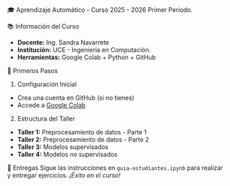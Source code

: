 🎓 Aprendizaje Automático - Curso 2025 - 2026 Primer Periodo.

📚 Información del Curso
- **Docente:** Ing. Sandra Navarrete
- **Institución:** UCE - Ingenieria en Computación.
- **Herramientas:** Google Colab + Python + GitHub

🚀 Primeros Pasos

1. Configuración Inicial
- Crea una cuenta en GitHub (si no tienes)
- Accede a [Google Colab](https://colab.research.google.com/)

2. Estructura del Taller 
- **Taller 1:** Preprocesamiento de datos - Parte 1
- **Taller 2:** Preprocesamiento de datos - Parte 2
- **Taller 3:** Modelos supervisados
- **Taller 4:** Modelos no supervisados

📁 Entregas
Sigue las instrucciones en `guia-estudiantes.ipynb` para realizar y entregar ejercicios.
*¡Éxito en el curso!*
